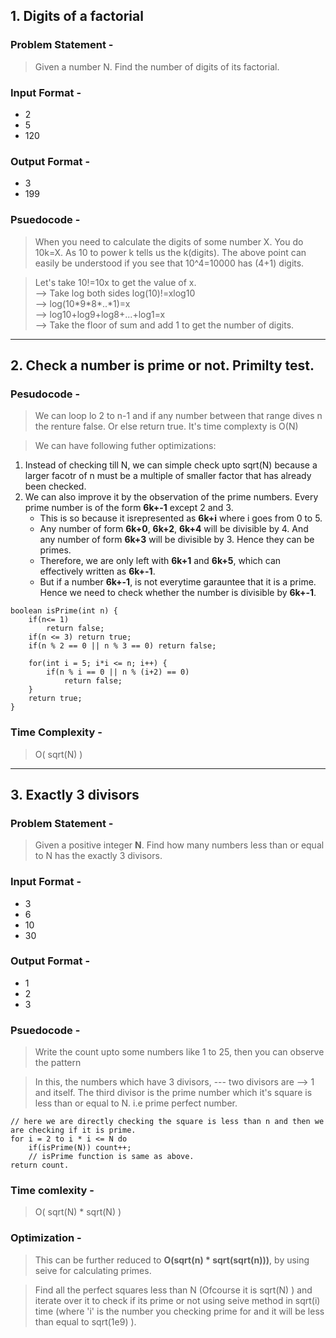 ## 1. Digits of a factorial
### Problem Statement -
> Given a number N. Find the number of digits of its factorial.
### Input Format -
* 2
* 5
* 120
### Output Format -
* 3
* 199
### Psuedocode -
> When you need to calculate the digits of some number X. You do 10k=X. As 10 to power k tells us the k(digits).
The above point can easily be understood if you see that 10^4=10000 has (4+1) digits.

> Let's take 10!=10x to get the value of x.  
--> Take log both sides log(10)!=xlog10    
--> log(10\*9\*8*..*1)=x  
--> log10+log9+log8+...+log1=x  
--> Take the floor of sum and add 1 to get the number of digits.

___

## 2. Check a number is prime or not. Primilty test.
### Pesudocode - 
> We can loop lo 2 to n-1 and if any number between that range dives n the renture false. Or else return true. It's time complexty is O(N)

> We can have following futher optimizations:

1. Instead of checking till N, we can simple check upto sqrt(N) because a larger facotr of n must be a multiple of smaller factor that has already been checked.
2. We can also improve it by the observation of the prime numbers. Every prime number is of the form **6k+-1** except 2 and 3.
    * This is so because it isrepresented as **6k+i** where i goes from 0 to 5.
    * Any number of form **6k+0**, **6k+2**, **6k+4** will be divisible by 4. And any number of form **6k+3** will be divisible by 3. Hence they can be primes.
    * Therefore, we are only left with **6k+1** and **6k+5**, which can effectively written as **6k+-1**.
    * But if a number **6k+-1**, is not everytime garauntee that it is a prime. Hence we need to check whether the number is divisible by **6k+-1**.

```
boolean isPrime(int n) {
    if(n<= 1)
        return false;
    if(n <= 3) return true;
    if(n % 2 == 0 || n % 3 == 0) return false;

    for(int i = 5; i*i <= n; i++) {
        if(n % i == 0 || n % (i+2) == 0)
            return false;
    }
    return true;
}
```
### Time Complexity -
> O( sqrt(N) )

___

## 3. Exactly 3 divisors
### Problem Statement -
> Given a positive integer **N**. Find how many numbers less than or equal to N has the exactly 3 divisors.
### Input Format -
* 3
* 6
* 10
* 30
### Output Format - 
* 1
* 2
* 3
### Psuedocode -
> Write the count upto some numbers like 1 to 25, then you can observe the pattern

> In this, the numbers which have 3 divisors, --- two divisors are --> 1 and itself. The third divisor is the prime number which it's square is less than or equal to N. i.e prime perfect number.

```
// here we are directly checking the square is less than n and then we are checking if it is prime.
for i = 2 to i * i <= N do 
    if(isPrime(N)) count++;
    // isPrime function is same as above.
return count.
```
### Time comlexity -
> O( sqrt(N) * sqrt(N) )

### Optimization -
> This can be further reduced to **O(sqrt(n) * sqrt(sqrt(n)))**, by using seive for calculating primes.

> Find all the perfect squares less than N (Ofcourse it is sqrt(N) ) and iterate over it to check if its prime or not using seive method in sqrt(i) time (where 'i' is the number you checking prime for and it will be less than equal to sqrt(1e9) ).
